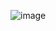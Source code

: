 ![image](https://github.com/MorganDPickens/MorganDPickens/assets/144762064/f963819b-e080-4f33-8610-aed6db84ddbd)


<!--
**MorganDPickens/MorganDPickens** is a ✨ _special_ ✨ repository because its `README.md` (this file) appears on your GitHub profile.

Here are some ideas to get you started:

- 🔭 I’m currently working on ...
- 🌱 I’m currently learning ...
- 👯 I’m looking to collaborate on ...
- 🤔 I’m looking for help with ...
- 💬 Ask me about ...
- 📫 How to reach me: ...
- 😄 Pronouns: ...
- ⚡ Fun fact: ...
-->

